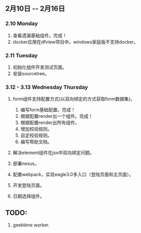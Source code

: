 
## 2月10日 -- 2月16日

### 2.10 Monday
1. 查看遗漏基础组件。完成！
2. docker应用在dfview项目中。windows家庭版不支持docker。

### 2.11 Tuesday
1. 初始化组件开发测试页面。
2. 安装sourcetree。

### 3.12 - 3.13 Wednesday Thursday
1. form组件支持配置方式(以双向绑定的方式获取form数据集)。
   1. 编写form基础配置。完成！
   2. 根据配置render出一个组件。完成！
   3. 根据配置render出所有组件。
   4. 增加校验规则。
   5. 自定校验规则。
   6. 编写帮助文档。
2. 解决element组件在jsx中双向绑定问题。


2. 部署nexus。
1. 配置webpack，实现eagle3.0多入口（登陆页面和主页面）。
2. 开发登陆页面。
3. 日期选择组件。

## TODO:
1. geektime worker.